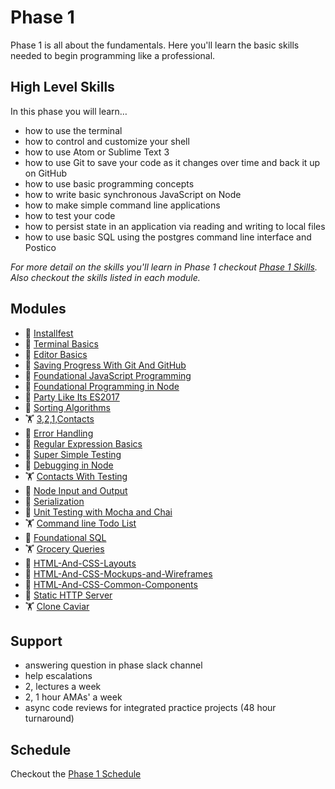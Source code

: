 # Phase 1

Phase 1 is all about the fundamentals. Here you'll learn the basic skills needed
to begin programming like a professional.


## High Level Skills

In this phase you will learn…

- how to use the terminal
- how to control and customize your shell
- how to use Atom or Sublime Text 3
- how to use Git to save your code as it changes over time and back it up on GitHub
- how to use basic programming concepts
- how to write basic synchronous JavaScript on Node
- how to make simple command line applications
- how to test your code
- how to persist state in an application via reading and writing to local files
- how to use basic SQL using the postgres command line interface and Postico

_For more detail on the skills you'll learn in Phase 1 checkout
[Phase 1 Skills](./skills.md). Also checkout the skills listed in each module._


## Modules

- 🤸 [Installfest](../../modules/Installfest)
- 🤸 [Terminal Basics](../../modules/Terminal-Basics)
- 🤸 [Editor Basics](../../modules/Editor-Basics)
- 🤸 [Saving Progress With Git And GitHub](../../modules/Saving-Progress-With-Git-And-GitHub)
- 🤸 [Foundational JavaScript Programming](../../modules/Foundational-JavaScript-Programming)
- 🤸 [Foundational Programming in Node](../../modules/Foundational-Programming-in-Node)
- 🤸 [Party Like Its ES2017](../../modules/Party-Like-Its-ES2017)
- 🤸 [Sorting Algorithms](../../modules/Sorting-Algorithms)
- 🏋 [3,2,1,Contacts](../../modules/3-2-1-Contacts)
- 🤸 [Error Handling](../../modules/Error-Handling)
- 🤸 [Regular Expression Basics](../../modules/Regular-Expression-Basics)
- 🤸 [Super Simple Testing](../../modules/Super-Simple-Testing)
- 🤸 [Debugging in Node](../../modules/Debugging-in-Node)
- 🏋 [Contacts With Testing](../../modules/Contacts-With-Testing)
- 🤸 [Node Input and Output](../../modules/Node-Input-and-Output)
- 🤸 [Serialization](../../modules/Serialization)
- 🤸 [Unit Testing with Mocha and Chai](../../modules/Unit-Testing-With-Mocha-And-Chai)
- 🏋 [Command line Todo List](../../modules/Command-Line-Todo-List)
- 🤸 [Foundational SQL](../../modules/Foundational-SQL)
- 🏋 [Grocery Queries](../../modules/Grocery-Queries)
- 🤸 [HTML-And-CSS-Layouts](../../modules/HTML-And-CSS-Layouts)
- 🤸 [HTML-And-CSS-Mockups-and-Wireframes](../../modules/HTML-And-CSS-Mockups-and-Wireframes)
- 🤸 [HTML-And-CSS-Common-Components](../../modules/HTML-And-CSS-Common-Components)
- 🤸 [Static HTTP Server](../../modules/Static-HTTP-Server)
- 🏋 [Clone Caviar](../../modules/Clone-Caviar)

## Support

- answering question in phase slack channel
- help escalations
- 2, lectures a week
- 2, 1 hour AMAs' a week
- async code reviews for integrated practice projects (48 hour turnaround)


## Schedule

Checkout the [Phase 1 Schedule](./schedule.md)
